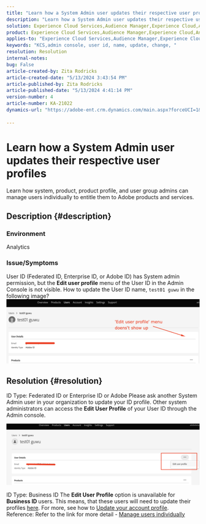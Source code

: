 ```yaml
---
title: "Learn how a System Admin user updates their respective user profiles"
description: "Learn how a System Admin user updates their respective user profiles"
solution: Experience Cloud Services,Audience Manager,Experience Cloud,Analytics,Target,Admin
product: Experience Cloud Services,Audience Manager,Experience Cloud,Analytics,Target,Admin
applies-to: "Experience Cloud Services,Audience Manager,Experience Cloud,Analytics,Target,Admin"
keywords: "KCS,admin console, user id, name, update, change, "
resolution: Resolution
internal-notes: 
bug: False
article-created-by: Zita Rodricks
article-created-date: "5/13/2024 3:43:54 PM"
article-published-by: Zita Rodricks
article-published-date: "5/13/2024 4:41:14 PM"
version-number: 4
article-number: KA-21022
dynamics-url: "https://adobe-ent.crm.dynamics.com/main.aspx?forceUCI=1&pagetype=entityrecord&etn=knowledgearticle&id=e6196c94-3f11-ef11-9f8a-6045bd03c412"

---
```

# Learn how a System Admin user updates their respective user profiles


Learn how system, product, product profile, and user group admins can manage users individually to entitle them to Adobe products and services.

## Description {#description}


### <b>Environment</b>

Analytics

### Issue/Symptoms

User ID (Federated ID, Enterprise ID, or Adobe ID) has System admin permission, but the <b>Edit user profile</b> menu of the User ID in the Admin Console is not visible. How to update the User ID name, `test01 guwu` in the following image? ![](assets/___ea196c94-3f11-ef11-9f8a-6045bd03c412___.png)


## Resolution {#resolution}


ID Type: Federated ID or Enterprise ID or Adobe
Please ask another System Admin user in your organization to update your ID profile. Other system administrators can access the <b>Edit User Profile</b> of your User ID through the Admin console.

![](assets/5d528b6b-4667-ed11-9561-6045bd006e5a.png)

ID Type: Business ID
The <b>Edit User Profile</b> option is unavailable for <b>Business ID </b>users. This means, that these users will need to update their profiles [here](https://account.adobe.com/profile). For more, see how to [Update your account profile](https://helpx.adobe.com/manage-account/using/edit-adobe-account-personal-profile.html).
 
Reference:
Refer to the link for more detail - [Manage users individually](https://helpx.adobe.com/enterprise/using/manage-users-individually.html)
